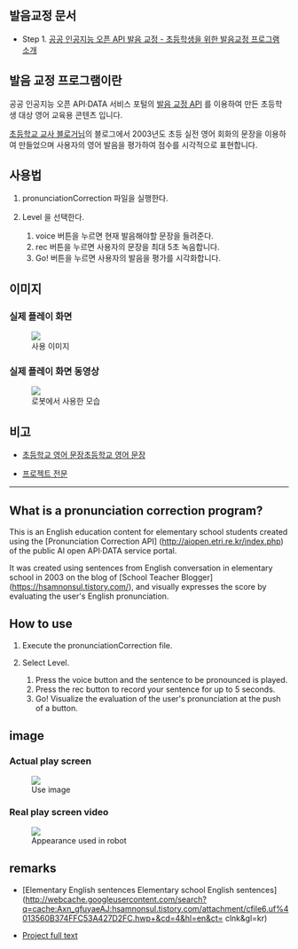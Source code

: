 ## 발음교정 문서

   * Step 1. [공공 인공지능 오픈 API 발음 교정 - 초등학생을 위한 발음교정 프로그램 소개](https://jee00609.github.io/pronunciationcorrection/pronunciationCorrection/)

## 발음 교정 프로그램이란

공공 인공지능 오픈 API·DATA 서비스 포털의 [발음 교정 API](http://aiopen.etri.re.kr/index.php) 를 이용하여 만든 초등학생 대상 영어 교육용 콘텐츠 입니다.

[초등학교 교사 블로거님](https://hsamnonsul.tistory.com/)의 블로그에서 2003년도 초등 실전 영어 회화의 문장을 이용하여 만들었으며 사용자의 영어 발음을 평가하여 점수를 시각적으로 표현합니다.

## 사용법

  1. pronunciationCorrection 파일을 실행한다.

  2. Level 을 선택한다.
      1. voice 버튼을 누르면 현재 발음해야할 문장을 들려준다.
      2. rec 버튼을 누르면 사용자의 문장을 최대 5초 녹음합니다.
      3. Go! 버튼을 누르면 사용자의 발음을 평가를 시각화합니다.

## 이미지

### 실제 플레이 화면

<figure class="align-center">
  <img src="/assets/images/2020-11-01-PC.png">
  <figcaption>사용 이미지</figcaption>
</figure>

### 실제 플레이 화면 동영상

<figure class="align-center">
  <img src="/assets/images/2020-11-01-PC-robot.gif">
  <figcaption>로봇에서 사용한 모습</figcaption>
</figure>

## 비고
  * [초등학교 영어 문장초등학교 영어 문장](http://webcache.googleusercontent.com/search?q=cache:Axn_gfuyaeAJ:hsamnonsul.tistory.com/attachment/cfile6.uf%4013560B374FFC53A427D2FC.hwp+&cd=4&hl=ko&ct=clnk&gl=kr)

  * [프로젝트 전문](https://github.com/jee00609/Pronunciation_Correction)
  
  ---
  
  ## What is a pronunciation correction program?

This is an English education content for elementary school students created using the [Pronunciation Correction API] (http://aiopen.etri.re.kr/index.php) of the public AI open API·DATA service portal.

It was created using sentences from English conversation in elementary school in 2003 on the blog of [School Teacher Blogger] (https://hsamnonsul.tistory.com/), and visually expresses the score by evaluating the user's English pronunciation.

## How to use

  1. Execute the pronunciationCorrection file.

  2. Select Level.
      1. Press the voice button and the sentence to be pronounced is played.
      2. Press the rec button to record your sentence for up to 5 seconds.
      3. Go! Visualize the evaluation of the user's pronunciation at the push of a button.

## image

### Actual play screen

<figure class="align-center">
  <img src="/assets/images/2020-11-01-PC.png">
  <figcaption>Use image</figcaption>
</figure>

### Real play screen video

<figure class="align-center">
  <img src="/assets/images/2020-11-01-PC-robot.gif">
  <figcaption>Appearance used in robot</figcaption>
</figure>

## remarks
  * [Elementary English sentences Elementary school English sentences](http://webcache.googleusercontent.com/search?q=cache:Axn_gfuyaeAJ:hsamnonsul.tistory.com/attachment/cfile6.uf%4013560B374FFC53A427D2FC.hwp+&cd=4&hl=en&ct= clnk&gl=kr)

  * [Project full text](https://github.com/jee00609/Pronunciation_Correction)
